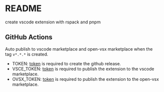 # README
create vscode extension with rspack and pnpm

## GitHub Actions
Auto publish to vscode marketplace and open-vsx marketplace when the tag `v*.*.*` is created.
- TOKEN: [token](https://github.com/settings/personal-access-tokens) is required to create the github release.
- VSCE_TOKEN: [token](https://code.visualstudio.com/api/working-with-extensions/publishing-extension#get-a-personal-access-token) is required to publish the extension to the vscode marketplace.
- OVSX_TOKEN: [token](https://open-vsx.org/user-settings/tokens) is required to publish the extension to the open-vsx marketplace.
